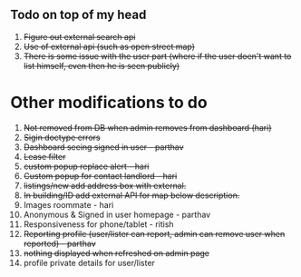 ## Todo on top of my head

1. ~~Figure out external search api~~
2. ~~Use of external api (such as open street map)~~
3. ~~There is some issue with the user part (where if the user doen't want to list himself, even then he is seen publicly)~~

# Other modifications to do

1. ~~Not removed from DB when admin removes from dashboard (hari)~~
2. ~~Sigin doctype errors~~
3. ~~Dashboard seeing signed in user - parthav~~
4. ~~Lease filter~~
5. ~~custom popup replace alert - hari~~
6. ~~Custom popup for contact landlord - hari~~
7. ~~listings/new add address box with external.~~
8. ~~In building/ID add external API for map below description.~~
9. Images roommate - hari
10. Anonymous & Signed in user homepage - parthav
11. Responsiveness for phone/tablet - ritish
12. ~~Reporting profile (user/lister can report, admin can remove user when reported) - parthav~~
13. ~~nothing displayed when refreshed on admin page~~
14. profile private details for user/lister